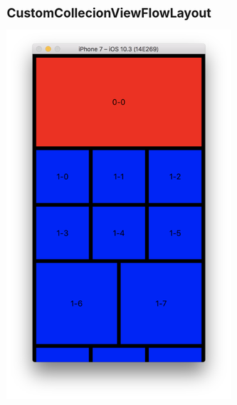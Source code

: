 # CustomCollecionViewFlowLayout

![a](https://raw.githubusercontent.com/ShotaKashihara/CustomCollecionViewFlowLayout/images/screen2.png)
